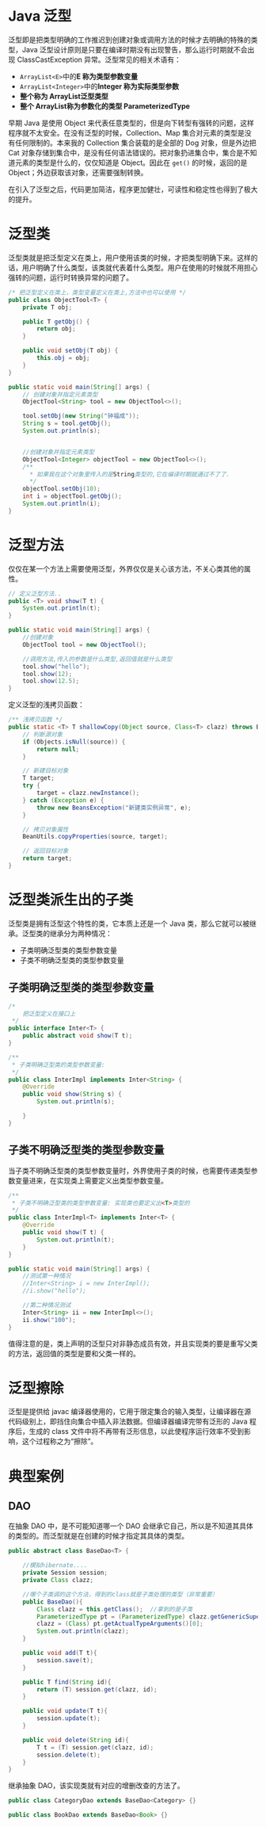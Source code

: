# Java 泛型

泛型即是把类型明确的工作推迟到创建对象或调用方法的时候才去明确的特殊的类型，Java 泛型设计原则是只要在编译时期没有出现警告，那么运行时期就不会出现 ClassCastException 异常。泛型常见的相关术语有：

- `ArrayList<E>`中的**E 称为类型参数变量**
- `ArrayList<Integer>`中的**Integer 称为实际类型参数**
- **整个称为 ArrayList<E>泛型类型**
- **整个 ArrayList<Integer>称为参数化的类型 ParameterizedType**

早期 Java 是使用 Object 来代表任意类型的，但是向下转型有强转的问题，这样程序就不太安全。在没有泛型的时候，Collection、Map 集合对元素的类型是没有任何限制的。本来我的 Collection 集合装载的是全部的 Dog 对象，但是外边把 Cat 对象存储到集合中，是没有任何语法错误的。把对象扔进集合中，集合是不知道元素的类型是什么的，仅仅知道是 Object。因此在 `get()` 的时候，返回的是 Object；外边获取该对象，还需要强制转换。

在引入了泛型之后，代码更加简洁，程序更加健壮，可读性和稳定性也得到了极大的提升。

# 泛型类

泛型类就是把泛型定义在类上，用户使用该类的时候，才把类型明确下来。这样的话，用户明确了什么类型，该类就代表着什么类型。用户在使用的时候就不用担心强转的问题，运行时转换异常的问题了。

```java
/* 把泛型定义在类上，类型变量定义在类上,方法中也可以使用 */
public class ObjectTool<T> {
    private T obj;

    public T getObj() {
        return obj;
    }

    public void setObj(T obj) {
        this.obj = obj;
    }
}

public static void main(String[] args) {
    // 创建对象并指定元素类型
    ObjectTool<String> tool = new ObjectTool<>();

    tool.setObj(new String("钟福成"));
    String s = tool.getObj();
    System.out.println(s);


    //创建对象并指定元素类型
    ObjectTool<Integer> objectTool = new ObjectTool<>();
    /**
      * 如果我在这个对象里传入的是String类型的,它在编译时期就通过不了了.
      */
    objectTool.setObj(10);
    int i = objectTool.getObj();
    System.out.println(i);
}
```

# 泛型方法

仅仅在某一个方法上需要使用泛型，外界仅仅是关心该方法，不关心类其他的属性。

```java
// 定义泛型方法..
public <T> void show(T t) {
    System.out.println(t);
}

public static void main(String[] args) {
    //创建对象
    ObjectTool tool = new ObjectTool();

    //调用方法,传入的参数是什么类型,返回值就是什么类型
    tool.show("hello");
    tool.show(12);
    tool.show(12.5);
}
```

定义泛型的浅拷贝函数：

```java
/** 浅拷贝函数 */
public static <T> T shallowCopy(Object source, Class<T> clazz) throws BeansException {
    // 判断源对象
    if (Objects.isNull(source)) {
        return null;
    }

    // 新建目标对象
    T target;
    try {
        target = clazz.newInstance();
    } catch (Exception e) {
        throw new BeansException("新建类实例异常", e);
    }

    // 拷贝对象属性
    BeanUtils.copyProperties(source, target);

    // 返回目标对象
    return target;
}
```

# 泛型类派生出的子类

泛型类是拥有泛型这个特性的类，它本质上还是一个 Java 类，那么它就可以被继承。泛型类的继承分为两种情况：

- 子类明确泛型类的类型参数变量
- 子类不明确泛型类的类型参数变量

## 子类明确泛型类的类型参数变量

```java
/*
    把泛型定义在接口上
 */
public interface Inter<T> {
    public abstract void show(T t);
}

/**
 * 子类明确泛型类的类型参数变量:
 */
public class InterImpl implements Inter<String> {
    @Override
    public void show(String s) {
        System.out.println(s);

    }
}
```

## 子类不明确泛型类的类型参数变量

当子类不明确泛型类的类型参数变量时，外界使用子类的时候，也需要传递类型参数变量进来，在实现类上需要定义出类型参数变量。

```java
/**
 * 子类不明确泛型类的类型参数变量: 实现类也要定义出<T>类型的
 */
public class InterImpl<T> implements Inter<T> {
    @Override
    public void show(T t) {
        System.out.println(t);
    }
}

public static void main(String[] args) {
    //测试第一种情况
    //Inter<String> i = new InterImpl();
    //i.show("hello");

    //第二种情况测试
    Inter<String> ii = new InterImpl<>();
    ii.show("100");
}
```

值得注意的是，类上声明的泛型只对非静态成员有效，并且实现类的要是重写父类的方法，返回值的类型是要和父类一样的。

# 泛型擦除

泛型是提供给 javac 编译器使用的，它用于限定集合的输入类型，让编译器在源代码级别上，即挡住向集合中插入非法数据。但编译器编译完带有泛形的 Java 程序后，生成的 class 文件中将不再带有泛形信息，以此使程序运行效率不受到影响，这个过程称之为“擦除”。

# 典型案例

## DAO

在抽象 DAO 中，是不可能知道哪一个 DAO 会继承它自己，所以是不知道其具体的类型的。而泛型就是在创建的时候才指定其具体的类型。

```java
public abstract class BaseDao<T> {

    //模拟hibernate....
    private Session session;
    private Class clazz;

    //哪个子类调的这个方法，得到的class就是子类处理的类型（非常重要）
    public BaseDao(){
        Class clazz = this.getClass();  //拿到的是子类
        ParameterizedType pt = (ParameterizedType) clazz.getGenericSuperclass();  //BaseDao<Category>
        clazz = (Class) pt.getActualTypeArguments()[0];
        System.out.println(clazz);
    }

    public void add(T t){
        session.save(t);
    }

    public T find(String id){
        return (T) session.get(clazz, id);
    }

    public void update(T t){
        session.update(t);
    }

    public void delete(String id){
        T t = (T) session.get(clazz, id);
        session.delete(t);
    }
}
```

继承抽象 DAO，该实现类就有对应的增删改查的方法了。

```java
public class CategoryDao extends BaseDao<Category> {}

public class BookDao extends BaseDao<Book> {}
```
